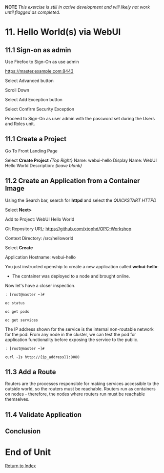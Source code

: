 **NOTE** *This exercise is still in active development and will likely not work until flagged as completed.*

# 11. Hello World(s) via WebUI

## 11.1 Sign-on as admin

Use Firefox to Sign-On as use admin

https://master.example.com:8443

Select Advanced button

Scroll Down

Select Add Exception button

Select Confirm Security Exception

Proceed to Sign-On as user admin with the password set during the Users and Roles unit.

## 11.1 Create a Project

Go To Front Landing Page

Select **Create Project** *{Top Right}*
Name: webui-hello
Display Name: WebUI Hello World
Description: *{leave blank}*

## 11.2 Create an Application from a Container Image

Using the Search bar, search for **httpd** and select the *QUICKSTART HTTPD*

Select **Next>**

Add to Project: WebUI Hello World

Git Repository URL: https://github.com/xtophd/OPC-Workshop

Context Directory: /src/helloworld

Select **Create**



Application Hostname: webui-hello



You just instructed openship to create a new application called **webui-hello**:
  - The container was deployed to a node and brought online.

Now let's have a closer inspection.

```
: [root@master ~]#

oc status
    
oc get pods
    
oc get services
```

The IP address shown for the service is the internal non-routable network for the pod.  From any node in the cluster, we can test the pod for application functionality before exposing the service to the public. 

```
: [root@master ~]#

curl -Is http://{ip_address}}:8080
```

## 11.3 Add a Route

Routers are the processes responsible for making services accessible to the outside world, so the routers must be reachable. Routers run as containers on nodes - therefore, the nodes where routers run must be reachable themselves.


## 11.4 Validate Application



## Conclusion

# End of Unit

[Return to Index](https://github.com/xtophd/OCP-Workshop/tree/master/documentation "OCP-Workshop Index")
